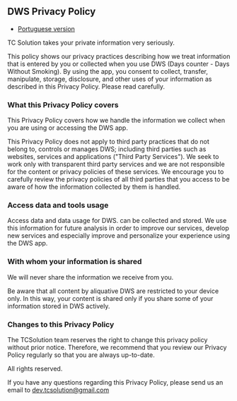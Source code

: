 ## DWS Privacy Policy

* [Portuguese version](/privacy_policy-pt.html)

TC Solution takes your private information very seriously.

This policy shows our privacy practices describing how we treat information that is entered by you or collected when you use DWS (Days counter - Days Without Smoking).
By using the app, you consent to collect, transfer, manipulate, storage, disclosure, and other uses of your information as described in this Privacy Policy. Please read carefully.

### What this Privacy Policy covers

This Privacy Policy covers how we handle the information we collect when you are using or accessing the DWS app.

This Privacy Policy does not apply to third party practices that do not belong to, controls or manages DWS; including third parties such as websites, services and applications ("Third Party Services"). We seek to work only with transparent third party services and we are not responsible for the content or privacy policies of these services. We encourage you to carefully review the privacy policies of all third parties that you access to be aware of how the information collected by them is handled.

### Access data and tools usage

Access data and data usage for DWS. can be collected and stored. We use this information for future analysis in order to improve our services, develop new services and especially improve and personalize your experience using the DWS app.

### With whom your information is shared

We will never share the information we receive from you.

Be aware that all content by aliquative DWS are restricted to your device only. In this way, your content is shared only if you share some of your information stored in DWS actively.

### Changes to this Privacy Policy

The TCSolution team reserves the right to change this privacy policy without prior notice. Therefore, we recommend that you review our Privacy Policy regularly so that you are always up-to-date.

All rights reserved.

If you have any questions regarding this Privacy Policy, please send us an email to [dev.tcsolution@gmail.com](mailto:dev.tcsolution@gmail.com)





